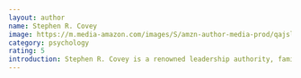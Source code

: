 ```yaml
---
layout: author
name: Stephen R. Covey
image: https://m.media-amazon.com/images/S/amzn-author-media-prod/qajslt1qv0i4do5sebt02hkn6d.jpg
category: psychology
rating: 5
introduction: Stephen R. Covey is a renowned leadership authority, family expert, teacher, organizational consultant, and co-founder of FranklinCovey Co. He is author of several international bestsellers, including The 7 Habits of Highly Effective People, which has sold over 20 million copies. He was named one of TIME Magazine's 25 Most Influential Americans. 
---
```

